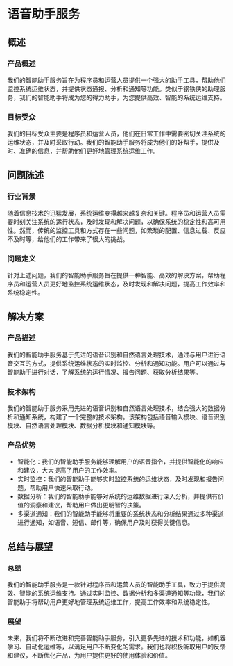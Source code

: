 # 语音助手服务

## 概述

### 产品概述

我们的智能助手服务旨在为程序员和运营人员提供一个强大的助手工具，帮助他们监控系统运维状态，并提供状态通报、分析和通知等功能。类似于钢铁侠的助理服务，我们的智能助手将成为您的得力助手，为您提供高效、智能的系统运维支持。

### 目标受众

我们的目标受众主要是程序员和运营人员，他们在日常工作中需要密切关注系统的运维状态，并及时采取行动。我们的智能助手服务将成为他们的好帮手，提供及时、准确的信息，并帮助他们更好地管理系统运维工作。

## 问题陈述

### 行业背景

随着信息技术的迅猛发展，系统运维变得越来越复杂和关键。程序员和运营人员需要时刻关注系统的运行状态，及时发现和解决问题，以确保系统的稳定性和高可用性。然而，传统的监控工具和方式存在一些问题，如繁琐的配置、信息过载、反应不及时等，给他们的工作带来了很大的挑战。

### 问题定义

针对上述问题，我们的智能助手服务旨在提供一种智能、高效的解决方案，帮助程序员和运营人员更好地监控系统运维状态，及时发现和解决问题，提高工作效率和系统稳定性。

## 解决方案

### 产品描述

我们的智能助手服务基于先进的语音识别和自然语言处理技术，通过与用户进行语音交互的方式，提供系统运维状态的实时监控、分析和通知功能。用户可以通过与智能助手进行对话，了解系统的运行情况、报告问题、获取分析结果等。

### 技术架构

我们的智能助手服务采用先进的语音识别和自然语言处理技术，结合强大的数据分析和通知系统，构建了一个完整的技术架构。该架构包括语音输入模块、语音识别模块、自然语言处理模块、数据分析模块和通知模块等。

### 产品优势

- 智能化：我们的智能助手服务能够理解用户的语音指令，并提供智能化的响应和建议，大大提高了用户的工作效率。
- 实时监控：我们的智能助手能够实时监控系统的运维状态，及时发现和报告问题，帮助用户快速采取行动。
- 数据分析：我们的智能助手能够对系统的运维数据进行深入分析，并提供有价值的洞察和建议，帮助用户做出更明智的决策。
- 多渠道通知：我们的智能助手能够将重要的系统状态和分析结果通过多种渠道进行通知，如语音、短信、邮件等，确保用户及时获得关键信息。

## 总结与展望

### 总结

我们的智能助手服务是一款针对程序员和运营人员的智能助手工具，致力于提供高效、智能的系统运维支持。通过实时监控、数据分析和多渠道通知等功能，我们的智能助手将帮助用户更好地管理系统运维工作，提高工作效率和系统稳定性。

### 展望

未来，我们将不断改进和完善智能助手服务，引入更多先进的技术和功能，如机器学习、自动化运维等，以满足用户不断变化的需求。我们也将积极听取用户的反馈和建议，不断优化产品，为用户提供更好的使用体验和价值。